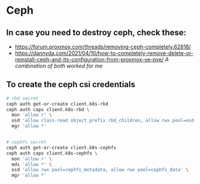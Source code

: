# Ceph

## In case you need to destroy ceph, check these:
- https://forum.proxmox.com/threads/removing-ceph-completely.62818/
- https://dannyda.com/2021/04/10/how-to-completely-remove-delete-or-reinstall-ceph-and-its-configuration-from-proxmox-ve-pve/
*A combination of both worked for me*

## To create the ceph csi credentials
```bash
# rbd secret
ceph auth get-or-create client.k8s-rbd
ceph auth caps client.k8s-rbd \
  mon 'allow r' \
  osd 'allow class-read object_prefix rbd_children, allow rwx pool=osd' \
  mgr 'allow *'


# cephfs secret
ceph auth get-or-create client.k8s-cephfs
ceph auth caps client.k8s-cephfs \
  mon 'allow r' \
  mds 'allow *' \
  osd 'allow rwx pool=cephfs_metadata, allow rwx pool=cephfs_data' \
  mgr 'allow *'
```
